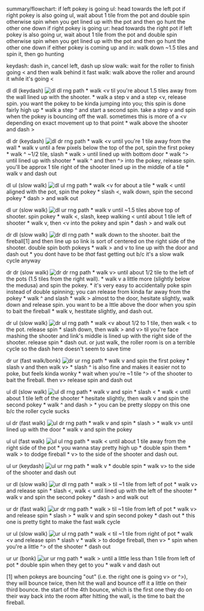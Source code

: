 summary/flowchart:
  if left pokey is going ul:
    head towards the left pot
    if right pokey is also going ul, wait about 1 tile from the pot and double spin
    otherwise spin when you get lined up with the pot and then go hunt the other one down
  if right pokey is going ur:
    head towards the right pot
    if left pokey is also going ur, wait about 1 tile from the pot and double spin
    otherwise spin when you get lined up with the pot and then go hunt the other one down
  if either pokey is coming up and in:
    walk down ~1.5 tiles and spin it, then go hunting

  


keydash: dash in, cancel left, dash up
slow walk: wait for the roller to finish going < and then walk behind it
fast walk: walk above the roller and around it while it's going <


dl dl (keydash)
![dl dl rng path](pokey2_dl_dl.png)
    * walk <v til you're about 1.5 tiles away from the wall lined up with the shooter.
    * walk a step v and a step <v, release spin. you want the pokey to be kinda jumping into you; this spin is done fairly high up
    * walk a step ^ and start a second spin. take a step v and spin when the pokey is bouncing off the wall. sometimes this is more of a <v depending on exact movement up to that point
    * walk above the shooter and dash >

dl dr (keydash)
![dl dr rng path](pokey2_dl_dr.png)
    * walk <v until you're 1 tile away from the wall
    * walk v until a few pixels below the top of the pot, spin the first pokey
    * walk ^ ~1/2 tile, slash
    * walk > until lined up with bottom door
    * walk ^> until lined up with shooter
    * walk ^ and then ^> into the pokey, release spin. you'll be approx 1 tile right of the shooter lined up in the middle of a tile
    * walk v and dash out

dl ul (slow walk)
![dl ul rng path](pokey2_dl_ul.png)
    * walk <v for about a tile
    * walk < until aligned with the pot, spin the pokey
    * slash <, walk down, spin the second pokey
    * dash > and walk out

dl ur (slow walk)
![dl ur rng path](pokey2_dl_ur.png)
    * walk v until ~1.5 tiles above top of shooter. spin pokey
    * walk <, slash, keep walking < until about 1 tile left of shooter
    * walk v, then <v into the pokey and spin
    * dash > and walk out

dr dl (slow walk)
![dr dl rng path](pokey2_dr_dl.png)
    * walk down to the shooter. bait the fireball[1] and then line up so link is sort of centered on the right side of the shooter. double spin both pokeys
    * walk > and v to line up with the door and dash out
    * you dont have to be *that* fast getting out b/c it's a slow walk cycle anyway

dr dr (slow walk)
![dr dr rng path](pokey2_dr_dr.png)
    * walk v> until about 1/2 tile to the left of the pots (1.5 tiles from the right wall).
    * walk v a little more (slightly below the medusa) and spin the pokey.
      * it's very easy to accidentally poke spin instead of double spinning; you can release from kinda far away from the pokey
    * walk ^ and slash
    * walk > almost to the door, hesitate slightly, walk down and release spin. you want to be a lttle above the door when you spin to bait the fireball
    * walk v, hestitate slightly, and dash out.

dr ul (slow walk)
![dr ul rng path](pokey2_dr_ul.png)
    * walk <v about 1/2 to 1 tile, then walk < to the pot. release spin
    * slash down, then walk > and v> til you're face mashing the shooter and link's middle is lined up with the right side of the shooter. release spin
    * dash out. or just walk, the roller room is on a terrible cycle so the dash here doesn't seem to save time

dr ur (fast walk/bonk)
![dr ur rng path](pokey2_dr_ur.png)
    * walk v and spin the first pokey
    * slash v and then walk v>
      * slash ^ is also fine and makes it easier not to poke, but feels kinda wonky
    * wait when you're ~1 tile ^> of the shooter to bait the fireball. then v> release spin and dash out

ul dl (slow walk)
![ul dl rng path](pokey2_ul_dl.png)
    * walk v and spin
    * slash <
    * walk < until about 1 tile left of the shooter
    * hesitate slightly, then walk v and spin the second pokey
    * walk ^ and dash >
    * you can be pretty sloppy on this one b/c the roller cycle sucks

ul dr (fast walk)
![ul dr rng path](pokey2_ul_dr.png)
    * walk v and spin
    * slash >
    * walk v> until lined up with the door
    * walk v and spin the pokey

ul ul (fast walk)
![ul ul rng path](pokey2_ul_ul.png)
    * walk < until about 1 tile away from the right side of the pot
      * you wanna stay pretty high up
    * double spin them
    * walk > to dodge fireball
    * v> to the side of the shooter and dash out.

ul ur (keydash)
![ul ur rng path](pokey2_ul_ur.png)
    * walk v
    * double spin
    * walk v> to the side of the shooter and dash out

ur dl (slow walk)
![ur dl rng path](pokey2_ur_dl.png)
    * walk > til ~1 tile from left of pot
    * walk v> and release spin
    * slash <, walk < until lined up with the left of the shooter
    * walk v and spin the second pokey
    * dash > and walk out

ur dr (fast walk)
![ur dr rng path](pokey2_ur_dr.png)
    * walk > til ~1 tile from left of pot
    * walk v> and release spin
    * slash >
    * walk v and spin second pokey
    * dash out
    * this one is pretty tight to make the fast walk cycle

ur ul (slow walk)
![ur ul rng path](pokey2_ur_ul.png)
    * walk < til ~1 tile from right of pot
    * walk <v and release spin
    * slash v
    * walk > to dodge fireball, then v>
    * spin when you're a little ^> of the shooter
    * dash out

ur ur (bonk)
![ur ur rng path](pokey2_ur_ur.png)
    * walk > until a little less than 1 tile from left of pot
    * double spin when they get to you
    * walk v and dash out

[1] when pokeys are bouncing "out" (i.e. the right one is going v> or ^>), they will bounce twice, then hit the wall and bounce off it a little on their third bounce. the start of the 4th bounce, which is the first one they do on their way back into the room after hitting the wall, is the time to bait the fireball.


